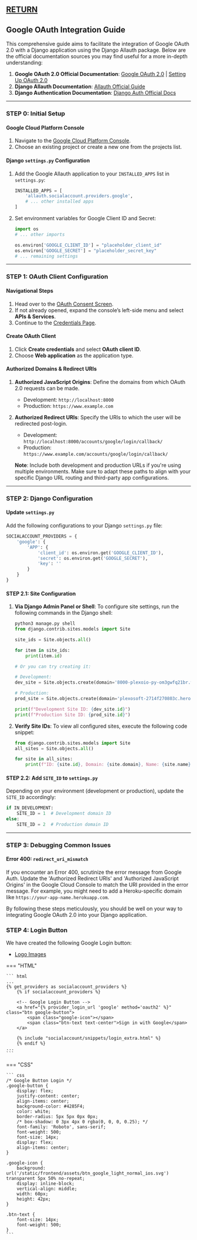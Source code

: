## [RETURN](https://github.com/plexoio/py/blob/main/documentation/snack/developer-snack/overview.md)

## Google OAuth Integration Guide

This comprehensive guide aims to facilitate the integration of Google OAuth 2.0 with a Django application using the Django Allauth package. Below are the official documentation sources you may find useful for a more in-depth understanding:

1. **Google OAuth 2.0 Official Documentation**: [Google OAuth 2.0](https://developers.google.com/identity/protocols/oauth2) | [Setting Up OAuth 2.0](https://support.google.com/cloud/answer/6158849?hl=en)
2. **Django Allauth Documentation**: [Allauth Official Guide](https://django-allauth.readthedocs.io/en/latest/index.html)
3. **Django Authentication Documentation**: [Django Auth Official Docs](https://docs.djangoproject.com/en/3.2/topics/auth/)

---

### STEP 0: Initial Setup

#### Google Cloud Platform Console
1. Navigate to the [Google Cloud Platform Console](https://console.cloud.google.com/).
2. Choose an existing project or create a new one from the projects list.

#### Django `settings.py` Configuration
1. Add the Google Allauth application to your `INSTALLED_APPS` list in `settings.py`:
    ```python
    INSTALLED_APPS = [
        'allauth.socialaccount.providers.google',
        # ... other installed apps
    ]
    ```

2. Set environment variables for Google Client ID and Secret:
    ```python
    import os
    # ... other imports

    os.environ['GOOGLE_CLIENT_ID'] = "placeholder_client_id"
    os.environ['GOOGLE_SECRET'] = "placeholder_secret_key"
    # ... remaining settings
    ```

---

### STEP 1: OAuth Client Configuration

#### Navigational Steps
1. Head over to the [OAuth Consent Screen](https://console.cloud.google.com/apis/credentials/consent).
2. If not already opened, expand the console’s left-side menu and select **APIs & Services**.
3. Continue to the [Credentials Page](https://console.developers.google.com/apis/credentials).

#### Create OAuth Client
1. Click **Create credentials** and select **OAuth client ID**.
2. Choose **Web application** as the application type.

#### Authorized Domains & Redirect URIs
1. **Authorized JavaScript Origins**: Define the domains from which OAuth 2.0 requests can be made.
    - Development: `http://localhost:8000`
    - Production: `https://www.example.com`
  
2. **Authorized Redirect URIs**: Specify the URIs to which the user will be redirected post-login.
    - Development: `http://localhost:8000/accounts/google/login/callback/`
    - Production: `https://www.example.com/accounts/google/login/callback/`

    **Note**: Include both development and production URLs if you're using multiple environments. Make sure to adapt these paths to align with your specific Django URL routing and third-party app configurations.

---

### STEP 2: Django Configuration

#### Update `settings.py`

Add the following configurations to your Django `settings.py` file:

```python
SOCIALACCOUNT_PROVIDERS = {
    'google': {
        'APP': {
            'client_id': os.environ.get('GOOGLE_CLIENT_ID'),
            'secret': os.environ.get('GOOGLE_SECRET'),
            'key': ''
        }
    }
}
```

#### STEP 2.1: Site Configuration

1. **Via Django Admin Panel or Shell**: To configure site settings, run the following commands in the Django shell:
    ```python
    python3 manage.py shell
    from django.contrib.sites.models import Site

    site_ids = Site.objects.all()

    for item in site_ids:
        print(item.id)

    # Or you can try creating it:

    # Development:
    dev_site = Site.objects.create(domain='8000-plexoio-py-om3gwfq21br.ws-eu105.gitpod.io', name='Development Site')

    # Production:
    prod_site = Site.objects.create(domain='plexosoft-2714f270803c.herokuapp.com', name='Production Site')

    print(f"Development Site ID: {dev_site.id}")
    print(f"Production Site ID: {prod_site.id}")
    ```

2. **Verify Site IDs**: To view all configured sites, execute the following code snippet:
    ```python
    from django.contrib.sites.models import Site
    all_sites = Site.objects.all()

    for site in all_sites:
        print(f"ID: {site.id}, Domain: {site.domain}, Name: {site.name}")
    ```

#### STEP 2.2: Add `SITE_ID` to `settings.py`

Depending on your environment (development or production), update the `SITE_ID` accordingly:

```python
if IN_DEVELOPMENT:
    SITE_ID = 1  # Development domain ID
else:
    SITE_ID = 2  # Production domain ID
```

---

### STEP 3: Debugging Common Issues

#### Error 400: `redirect_uri_mismatch`
If you encounter an Error 400, scrutinize the error message from Google Auth. Update the 'Authorized Redirect URIs' and 'Authorized JavaScript Origins' in the Google Cloud Console to match the URI provided in the error message. For example, you might need to add a Heroku-specific domain like `https://your-app-name.herokuapp.com`.

By following these steps meticulously, you should be well on your way to integrating Google OAuth 2.0 into your Django application.

### STEP 4: Login Button

We have created the following Google Login button:

- [Logo Images](https://developers.google.com/identity/branding-guidelines)

=== "HTML"

    ``` html
    ...
    {% get_providers as socialaccount_providers %}
        {% if socialaccount_providers %}

        <!-- Google Login Button -->
        <a href="{% provider_login_url 'google' method='oauth2' %}" class="btn google-button">
            <span class="google-icon"></span>
            <span class="btn-text text-center">Sign in with Google</span>
        </a>

        {% include "socialaccount/snippets/login_extra.html" %}
        {% endif %}
    ...
    ```

=== "CSS"

    ``` css
    /* Google Button Login */
    .google-button {
        display: flex;
        justify-content: center;
        align-items: center;
        background-color: #4285F4;
        color: white;
        border-radius: 5px 5px 0px 0px;
        /* box-shadow: 0 3px 4px 0 rgba(0, 0, 0, 0.25); */
        font-family: 'Roboto', sans-serif;
        font-weight: 500;
        font-size: 14px;
        display: flex;
        align-items: center;
    }

    .google-icon {
        background: url('/static/frontend/assets/btn_google_light_normal_ios.svg') transparent 5px 50% no-repeat;
        display: inline-block;
        vertical-align: middle;
        width: 60px;
        height: 42px;
    }

    .btn-text {
        font-size: 14px;
        font-weight: 500;
    }
    ```

